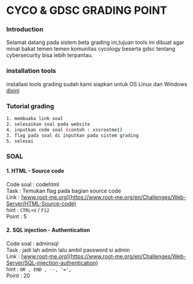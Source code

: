 # CYCO & GDSC GRADING POINT

### Introduction

Selamat datang pada sistem beta grading ini,tujuan tools ini dibuat agar minat bakat temen temen komunitas cycology beserta gdsc tentang cybersecurity bisa lebih terpantau.

### installation tools

installasi tools grading sudah kami siapkan untuk OS Linux dan Windows [disini](https://github.com/khuluqilkarim/grading)

### Tutorial grading

```bash
1. membuaka link soal
2. selesaikan soal pada website
4. inputkan code soal (contoh : xssrootme1)
3. flag pada soal di inputkan pada sistem grading
5. selesai
```

### SOAL

#### 1. HTML - Source code

Code soal : codehtml </br>
Task : Temukan flag pada bagian source code</br>
Link : [www.root-me.org](https://www.root-me.org/en/Challenges/Web-Server/HTML-Source-code)</br>
hint : `CTRL+U` / `F12` </br>
Point : 5 </br>

#### 2. SQL injection - Authentication

Code soal : adminsql </br>
Task : jadi lah admin lalu ambil password si admin</br>
Link : [www.root-me.org](https://www.root-me.org/en/Challenges/Web-Server/SQL-injection-authentication)</br>
hint : `OR , END , --, '=', ` </br>
Point : 20 </br>

